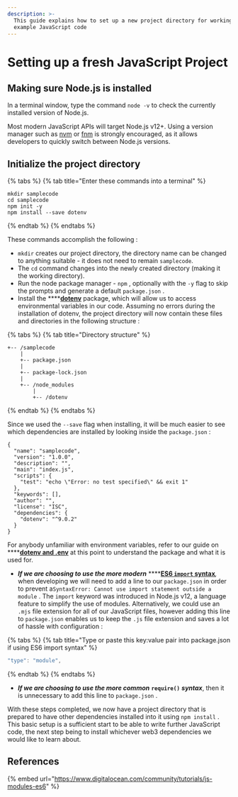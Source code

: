 ```yaml
---
description: >-
  This guide explains how to set up a new project directory for working with
  example JavaScript code
---
```


# Setting up a fresh JavaScript Project

## Making sure Node.js is installed

In a terminal window, type the command `node -v` to check the currently installed version of Node.js.

Most modern JavaScript APIs will target Node.js v12+. Using a version manager such as [nvm](https://github.com/nvm-sh/nvm) or [fnm](https://github.com/Schniz/fnm) is strongly encouraged, as it allows developers to quickly switch between Node.js versions.

## Initialize the project directory

{% tabs %}
{% tab title="Enter these commands into a terminal" %}
```text
mkdir samplecode
cd samplecode
npm init -y
npm install --save dotenv
```
{% endtab %}
{% endtabs %}

These commands accomplish the following :

* `mkdir` creates our project directory, the directory name can be changed to anything suitable - it does not need to remain `samplecode`.
*  The `cd` command changes into the newly created directory \(making it the working directory\).
*  Run the node package manager - `npm` , optionally with the `-y` flag to skip the prompts and generate a default `package.json` .
*  Install the ****[**dotenv**](https://www.npmjs.com/package/dotenv) package, which will allow us to access environmental variables in our code.   Assuming no errors during the installation of dotenv, the project directory will now contain these files and directories in the following structure :

{% tabs %}
{% tab title="Directory structure" %}
```text
+-- /samplecode
    |
    +-- package.json
    |
    +-- package-lock.json
    |
    +-- /node_modules
        |  
        +-- /dotenv
```
{% endtab %}
{% endtabs %}

Since we used the `--save` flag when installing, it will be much easier to see which dependencies are installed by looking inside the `package.json` :

```text
{
  "name": "samplecode",
  "version": "1.0.0",
  "description": "",
  "main": "index.js",
  "scripts": {
    "test": "echo \"Error: no test specified\" && exit 1"
  },
  "keywords": [],
  "author": "",
  "license": "ISC",
  "dependencies": {
    "dotenv": "^9.0.2"
  }
}
```

For anybody unfamiliar with environment variables, refer to our guide on ****[**dotenv and .env**](dotenv-and-.env.md) at this point to understand the package and what it is used for.

* _**If we are choosing to use the more modern**_ ****[**ES6 `import` syntax**](https://www.digitalocean.com/community/tutorials/js-modules-es6)_,_ when developing we will need to add a line to our `package.json` in order to prevent a`SyntaxError: Cannot use import statement outside a module` . The `import` keyword was introduced in Node.js v12, a language feature to simplify the use of modules. Alternatively, we could use an `.mjs` file extension for all of our JavaScript files, however adding this line to `package.json` enables us to keep the `.js` file extension and saves a lot of  hassle with configuration : 

{% tabs %}
{% tab title="Type or paste this key:value pair into package.json if using ES6 import syntax" %}
```javascript
"type": "module",
```
{% endtab %}
{% endtabs %}

* _**If we are choosing to use the more common**_ **`require()`** _**syntax**_, then it is unnecessary to add this line to `package.json` . 

With these steps completed, we now have a project directory that is prepared to have other dependencies installed into it using `npm install` . This basic setup is a sufficient start to be able to write further JavaScript code, the next step being to install whichever web3 dependencies we would like to learn about.

## References

{% embed url="https://www.digitalocean.com/community/tutorials/js-modules-es6" %}



